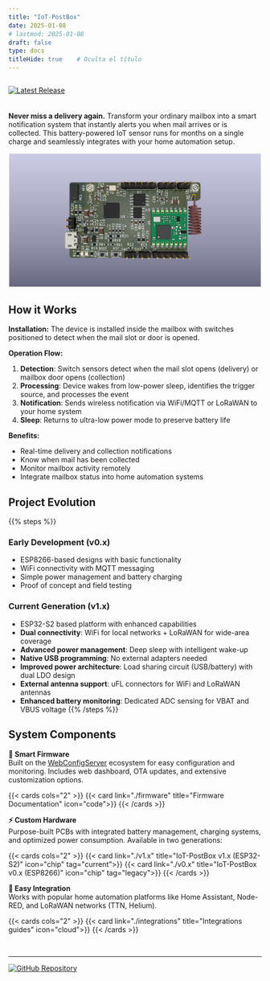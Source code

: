 ```yaml
---
title: "IoT-PostBox"
date: 2025-01-08
# lastmod: 2025-01-08
draft: false
type: docs
titleHide: true    # Oculta el título
---
```


<div style="display: flex; justify-content: flex-start; margin-bottom: 20px;">

[![Latest Release](https://img.shields.io/github/v/release/paclema/iot-postbox?style=for-the-badge&logo=github&label=Latest%20Release)](https://github.com/paclema/iot-postbox/releases/latest)

</div>

**Never miss a delivery again.** Transform your ordinary mailbox into a smart notification system that instantly alerts you when mail arrives or is collected. This battery-powered IoT sensor runs for months on a single charge and seamlessly integrates with your home automation setup.

<p align="center" width="100%">
  <a href="https://raw.githubusercontent.com/paclema/iot-postbox/master/pcb_desings/iot-postbox_v1/docs/v1.2/iot-postbox_top_xray.png">
    <img src="https://raw.githubusercontent.com/paclema/iot-postbox/master/pcb_desings/iot-postbox_v1/docs/v1.2/iot-postbox_top_xray.png" alt="IoT-PostBox v1.2" width="600"/>
  </a>
</p>

## How it Works

**Installation:** The device is installed inside the mailbox with switches positioned to detect when the mail slot or door is opened.

**Operation Flow:**
1. **Detection**: Switch sensors detect when the mail slot opens (delivery) or mailbox door opens (collection)
2. **Processing**: Device wakes from low-power sleep, identifies the trigger source, and processes the event
3. **Notification**: Sends wireless notification via WiFi/MQTT or LoRaWAN to your home system
4. **Sleep**: Returns to ultra-low power mode to preserve battery life

**Benefits:**
- Real-time delivery and collection notifications
- Know when mail has been collected  
- Monitor mailbox activity remotely
- Integrate mailbox status into home automation systems

## Project Evolution

{{% steps %}}

### Early Development (v0.x)
- ESP8266-based designs with basic functionality
- WiFi connectivity with MQTT messaging
- Simple power management and battery charging
- Proof of concept and field testing

### Current Generation (v1.x)
- ESP32-S2 based platform with enhanced capabilities
- **Dual connectivity**: WiFi for local networks + LoRaWAN for wide-area coverage
- **Advanced power management**: Deep sleep with intelligent wake-up
- **Native USB programming**: No external adapters needed
- **Improved power architecture**: Load sharing circuit (USB/battery) with dual LDO design
- **External antenna support**: uFL connectors for WiFi and LoRaWAN antennas
- **Enhanced battery monitoring**: Dedicated ADC sensing for VBAT and VBUS voltage
{{% /steps %}}

## System Components

**📱 Smart Firmware**   
Built on the [WebConfigServer](https://github.com/paclema/WebConfigServer) ecosystem for easy configuration and monitoring. Includes web dashboard, OTA updates, and extensive customization options.

{{< cards cols="2" >}}
{{< card link="./firmware" title="Firmware Documentation" icon="code">}}
{{< /cards >}}

**⚡ Custom Hardware**  
Purpose-built PCBs with integrated battery management, charging systems, and optimized power consumption. Available in two generations:

{{< cards cols="2" >}}
{{< card link="./v1.x" title="IoT-PostBox v1.x (ESP32-S2)" icon="chip" tag="current">}} 
{{< card link="./v0.x" title="IoT-PostBox v0.x (ESP8266)" icon="chip" tag="legacy">}} 
{{< /cards >}}

**🔌 Easy Integration**   
Works with popular home automation platforms like Home Assistant, Node-RED, and LoRaWAN networks (TTN, Helium).

{{< cards cols="2" >}}
{{< card link="./integrations" title="Integrations guides" icon="cloud">}}
{{< /cards >}}

<br>

---

[![GitHub Repository](https://img.shields.io/badge/View_on-GitHub-181717?style=for-the-badge&logo=github)](https://github.com/paclema/iot-postbox)
